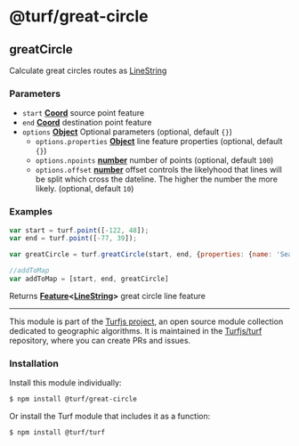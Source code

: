 # @turf/great-circle

<!-- Generated by documentation.js. Update this documentation by updating the source code. -->

## greatCircle

Calculate great circles routes as [LineString][1]

### Parameters

-   `start` **[Coord][2]** source point feature
-   `end` **[Coord][2]** destination point feature
-   `options` **[Object][3]** Optional parameters (optional, default `{}`)
    -   `options.properties` **[Object][3]** line feature properties (optional, default `{}`)
    -   `options.npoints` **[number][4]** number of points (optional, default `100`)
    -   `options.offset` **[number][4]** offset controls the likelyhood that lines will
        be split which cross the dateline. The higher the number the more likely. (optional, default `10`)

### Examples

```javascript
var start = turf.point([-122, 48]);
var end = turf.point([-77, 39]);

var greatCircle = turf.greatCircle(start, end, {properties: {name: 'Seattle to DC'}});

//addToMap
var addToMap = [start, end, greatCircle]
```

Returns **[Feature][5]&lt;[LineString][6]>** great circle line feature

[1]: https://tools.ietf.org/html/rfc7946#section-3.1.4

[2]: https://tools.ietf.org/html/rfc7946#section-3.1.1

[3]: https://developer.mozilla.org/docs/Web/JavaScript/Reference/Global_Objects/Object

[4]: https://developer.mozilla.org/docs/Web/JavaScript/Reference/Global_Objects/Number

[5]: https://tools.ietf.org/html/rfc7946#section-3.2

[6]: https://tools.ietf.org/html/rfc7946#section-3.1.4

<!-- This file is automatically generated. Please don't edit it directly:
if you find an error, edit the source file (likely index.js), and re-run
./scripts/generate-readmes in the turf project. -->

---

This module is part of the [Turfjs project](http://turfjs.org/), an open source
module collection dedicated to geographic algorithms. It is maintained in the
[Turfjs/turf](https://github.com/Turfjs/turf) repository, where you can create
PRs and issues.

### Installation

Install this module individually:

```sh
$ npm install @turf/great-circle
```

Or install the Turf module that includes it as a function:

```sh
$ npm install @turf/turf
```
